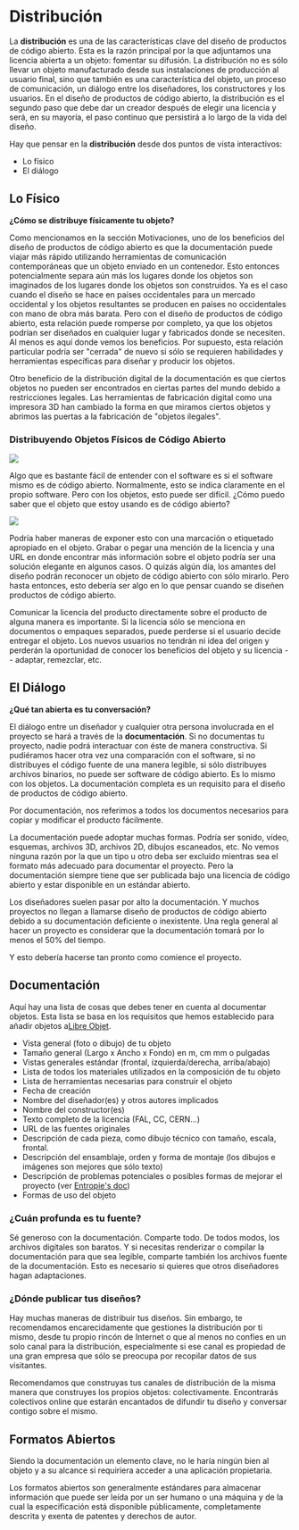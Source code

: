 Distribución
========

La **distribución** es una de las características clave del diseño de productos de código abierto. Esta es la razón principal por la que adjuntamos una licencia abierta a un objeto: fomentar su difusión. La distribución no es sólo llevar un objeto manufacturado desde sus instalaciones de producción al usuario final, sino que también es una característica del objeto, un proceso de comunicación, un diálogo entre los diseñadores, los constructores y los usuarios. En el diseño de productos de código abierto, la distribución es el segundo paso que debe dar un creador después de elegir una licencia y será, en su mayoría, el paso continuo que persistirá a lo largo de la vida del diseño.

Hay que pensar en la **distribución** desde dos puntos de vista interactivos:
 - Lo físico
 - El diálogo

Lo Físico
------------------
**¿Cómo se distribuye físicamente tu objeto?**

Como mencionamos en la sección Motivaciones, uno de los beneficios del diseño de productos de código abierto es que la documentación puede viajar más rápido utilizando herramientas de comunicación contemporáneas que un objeto enviado en un contenedor. Esto entonces potencialmente separa aún más los lugares donde los objetos son imaginados de los lugares donde los objetos son construidos. Ya es el caso cuando el diseño se hace en países occidentales para un mercado occidental y los objetos resultantes se producen en países no occidentales con mano de obra más barata. Pero con el diseño de productos de código abierto, esta relación puede romperse por completo, ya que los objetos podrían ser diseñados en cualquier lugar y fabricados donde se necesiten. Al menos es aquí donde vemos los beneficios. Por supuesto, esta relación particular podría ser "cerrada" de nuevo si sólo se requieren habilidades y herramientas específicas para diseñar y producir los objetos.

Otro beneficio de la distribución digital de la documentación es que ciertos objetos no pueden ser encontrados en ciertas partes del mundo debido a restricciones legales. Las herramientas de fabricación digital como una impresora 3D han cambiado la forma en que miramos ciertos objetos y abrimos las puertas a la fabricación de "objetos ilegales".

### Distribuyendo Objetos Físicos de Código Abierto

![](./images/guy-bulle.svg)

Algo que es bastante fácil de entender con el software es si el software mismo es de código abierto. Normalmente, esto se indica claramente en el propio software. Pero con los objetos, esto puede ser difícil. ¿Cómo puedo saber que el objeto que estoy usando es de código abierto?


![](./images/girl-bulle.svg)

Podría haber maneras de exponer esto con una marcación o etiquetado apropiado en el objeto. Grabar o pegar una mención de la licencia y una URL en donde encontrar más información sobre el objeto podría ser una solución elegante en algunos casos. O quizás algún día, los amantes del diseño podrán reconocer un objeto de código abierto con sólo mirarlo. Pero hasta entonces, esto debería ser algo en lo que pensar cuando se diseñen productos de código abierto.


Comunicar la licencia del producto directamente sobre el producto de alguna manera es importante. Si la licencia sólo se menciona en documentos o empaques separados, puede perderse si el usuario decide entregar el objeto. Los nuevos usuarios no tendrán ni idea del origen y perderán la oportunidad de conocer los beneficios del objeto y su licencia -- adaptar, remezclar, etc.

El Diálogo
------------------
**¿Qué tan abierta es tu conversación?**

El diálogo entre un diseñador y cualquier otra persona involucrada en el proyecto se hará a través de la **documentación**. Si no documentas tu proyecto, nadie podrá interactuar con éste de manera constructiva. Si pudiéramos hacer otra vez una comparación con el software, si no distribuyes el código fuente de una manera legible, si sólo distribuyes archivos binarios, no puede ser software de código abierto. Es lo mismo con los objetos. La documentación completa es un requisito para el diseño de productos de código abierto.

Por documentación, nos referimos a todos los documentos necesarios para copiar y modificar el producto fácilmente.

La documentación puede adoptar muchas formas. Podría ser sonido, vídeo, esquemas, archivos 3D, archivos 2D, dibujos escaneados, etc. No vemos ninguna razón por la que un tipo u otro deba ser excluido mientras sea el formato más adecuado para documentar el proyecto. Pero la documentación siempre tiene que ser publicada bajo una licencia de código abierto y estar disponible en un estándar abierto.

Los diseñadores suelen pasar por alto la documentación. Y muchos proyectos no llegan a llamarse diseño de productos de código abierto debido a su documentación deficiente o inexistente. Una regla general al hacer un proyecto es considerar que la documentación tomará por lo menos el 50% del tiempo.

Y esto debería hacerse tan pronto como comience el proyecto.

Documentación
----------------------

Aquí hay una lista de cosas que debes tener en cuenta al documentar objetos. Esta lista se basa en los requisitos que hemos establecido para añadir objetos a[Libre Objet](http://libreobjet.org).
- Vista general (foto o dibujo) de tu objeto
- Tamaño general (Largo x Ancho x Fondo) en m, cm mm o pulgadas
- Vistas generales estándar (frontal, izquierda/derecha, arriba/abajo)
- Lista de todos los materiales utilizados en la composición de tu objeto
- Lista de herramientas necesarias para construir el objeto
- Fecha de creación
- Nombre del diseñador(es) y otros autores implicados
- Nombre del constructor(es)
- Texto completo de la licencia (FAL, CC, CERN...)
- URL de las fuentes originales
- Descripción de cada pieza, como dibujo técnico con tamaño, escala, frontal.
- Descripción del ensamblaje, orden y forma de montaje (los dibujos e imágenes son mejores que sólo texto)
- Descripción de problemas potenciales o posibles formas de mejorar el proyecto (ver [Entropie's doc](http://www.asso-entropie.fr/media/filer_public/cd/37/cd37e323-1f8c-450e-8cbc-0fe9a12f95bb/table_et_banc_entropie_juillet2013.pdf))
- Formas de uso del objeto

### ¿Cuán profunda es tu fuente?
Sé generoso con la documentación. Comparte todo. De todos modos, los archivos digitales son baratos. Y si necesitas renderizar o compilar la documentación para que sea legible, comparte también los archivos fuente de la documentación. Esto es necesario si quieres que otros diseñadores hagan adaptaciones.

### ¿Dónde publicar tus diseños?

Hay muchas maneras de distribuir tus diseños. Sin embargo, te recomendamos encarecidamente que gestiones la distribución por ti mismo, desde tu propio rincón de Internet o que al menos no confíes en un solo canal para la distribución, especialmente si ese canal es propiedad de una gran empresa que sólo se preocupa por recopilar datos de sus visitantes.

Recomendamos que construyas tus canales de distribución de la misma manera que construyes los propios objetos: colectivamente. Encontrarás colectivos online que estarán encantados de difundir tu diseño y conversar contigo sobre el mismo.

Formatos Abiertos
-------------------
Siendo la documentación un elemento clave, no le haría ningún bien al objeto y a su alcance si requiriera acceder a una aplicación propietaria.

Los formatos abiertos son generalmente estándares para almacenar información que puede ser leída por un ser humano o una máquina y de la cual la especificación está disponible públicamente, completamente descrita y exenta de patentes y derechos de autor.
